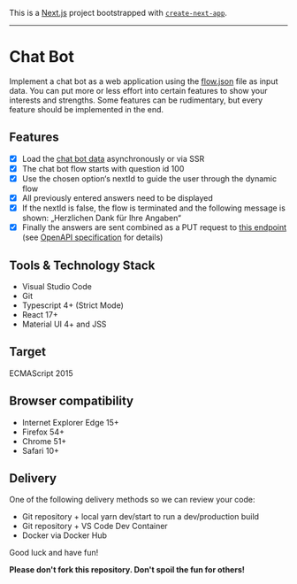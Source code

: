 This is a [Next.js](https://nextjs.org/) project bootstrapped with [`create-next-app`](https://github.com/vercel/next.js/tree/canary/packages/create-next-app).

---

# Chat Bot

Implement a chat bot as a web application using the [flow.json](flow.json) file as input data. You can put more or less effort into certain features to show your interests and strengths. Some features can be rudimentary, but every feature should be implemented in the end.

## Features

-   [x] Load the [chat bot data](flow.json) asynchronously or via SSR
-   [x] The chat bot flow starts with question id 100
-   [x] Use the chosen option‘s nextId to guide the user through the dynamic flow
-   [x] All previously entered answers need to be displayed
-   [x] If the nextId is false, the flow is terminated and the following message is shown: „Herzlichen Dank für Ihre Angaben“
-   [x] Finally the answers are sent combined as a PUT request to [this endpoint](https://virtserver.swaggerhub.com/L8475/task/1.0.1/conversation) (see [OpenAPI specification](https://app.swaggerhub.com/apis-docs/L8475/task/1.0.1) for details)

## Tools & Technology Stack

-   Visual Studio Code
-   Git
-   Typescript 4+ (Strict Mode)
-   React 17+
-   Material UI 4+ and JSS

## Target

ECMAScript 2015

## Browser compatibility

-   Internet Explorer Edge 15+
-   Firefox 54+
-   Chrome 51+
-   Safari 10+

## Delivery

One of the following delivery methods so we can review your code:

-   Git repository + local yarn dev/start to run a dev/production build
-   Git repository + VS Code Dev Container
-   Docker via Docker Hub

Good luck and have fun!

**Please don't fork this repository. Don't spoil the fun for others!**
